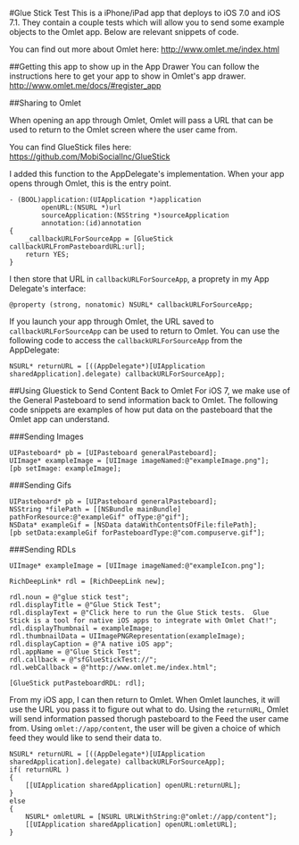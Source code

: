 #Glue Stick Test
This is a iPhone/iPad app that deploys to iOS 7.0 and iOS 7.1.  They contain a couple tests which will allow you to send some example objects to the Omlet app.  Below are relevant snippets of code.  

You can find out more about Omlet here: http://www.omlet.me/index.html

##Getting this app to show up in the App Drawer
You can follow the instructions here to get your app to show in Omlet's app drawer.
http://www.omlet.me/docs/#register_app

##Sharing to Omlet

When opening an app through Omlet, Omlet will pass a URL that can be used to return to the Omlet screen where the user came from.

You can find GlueStick files here: https://github.com/MobiSocialInc/GlueStick

I added this function to the AppDelegate's implementation.  When your app opens through Omlet, this is the entry point.

```objc
- (BOOL)application:(UIApplication *)application
        openURL:(NSURL *)url
        sourceApplication:(NSString *)sourceApplication
        annotation:(id)annotation
{
    _callbackURLForSourceApp = [GlueStick callbackURLFromPasteboardURL:url];
    return YES;
}
```

I then store that URL in `callbackURLForSourceApp`, a proprety in my App Delegate's interface:

```objc
@property (strong, nonatomic) NSURL* callbackURLForSourceApp;
```

If you launch your app through Omlet, the URL saved to `callbackURLForSourceApp` can be used to return to Omlet.  You can use the following code to access the `callbackURLForSourceApp` from the AppDelegate:

```obcj
NSURL* returnURL = [((AppDelegate*)[UIApplication sharedApplication].delegate) callbackURLForSourceApp];
```

##Using Gluestick to Send Content Back to Omlet
For iOS 7, we make use of the General Pasteboard to send information back to Omlet.  The following code snippets are examples of how put data on the pasteboard that the Omlet app can understand.

###Sending Images
```objc
UIPasteboard* pb = [UIPasteboard generalPasteboard];
UIImage* exampleImage = [UIImage imageNamed:@"exampleImage.png"];
[pb setImage: exampleImage];
```

###Sending Gifs
```objc
UIPasteboard* pb = [UIPasteboard generalPasteboard];
NSString *filePath = [[NSBundle mainBundle] pathForResource:@"exampleGif" ofType:@"gif"];
NSData* exampleGif = [NSData dataWithContentsOfFile:filePath];
[pb setData:exampleGif forPasteboardType:@"com.compuserve.gif"];
```

###Sending RDLs

```objc
UIImage* exampleImage = [UIImage imageNamed:@"exampleIcon.png"];

RichDeepLink* rdl = [RichDeepLink new];

rdl.noun = @"glue stick test";
rdl.displayTitle = @"Glue Stick Test";
rdl.displayText = @"Click here to run the Glue Stick tests.  Glue Stick is a tool for native iOS apps to integrate with Omlet Chat!";
rdl.displayThumbnail = exampleImage;
rdl.thumbnailData = UIImagePNGRepresentation(exampleImage);
rdl.displayCaption = @"A native iOS app";
rdl.appName = @"Glue Stick Test";
rdl.callback = @"sfGlueStickTest://";
rdl.webCallback = @"http://www.omlet.me/index.html";

[GlueStick putPasteboardRDL: rdl];
```

From my iOS app, I can then return to Omlet.  When Omlet launches, it will use the URL you pass it to figure out what to do.  Using the `returnURL`, Omlet will send information passed thorugh pasteboard to the Feed the user came from.  Using `omlet://app/content`, the user will be given a choice of which feed they would like to send their data to.
```objc
NSURL* returnURL = [((AppDelegate*)[UIApplication sharedApplication].delegate) callbackURLForSourceApp];
if( returnURL )
{
    [[UIApplication sharedApplication] openURL:returnURL];
}
else
{
    NSURL* omletURL = [NSURL URLWithString:@"omlet://app/content"];
    [[UIApplication sharedApplication] openURL:omletURL];
}
```
